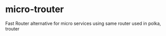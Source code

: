 # micro-trouter
Fast Router alternative for micro services using same router used in polka, trouter
